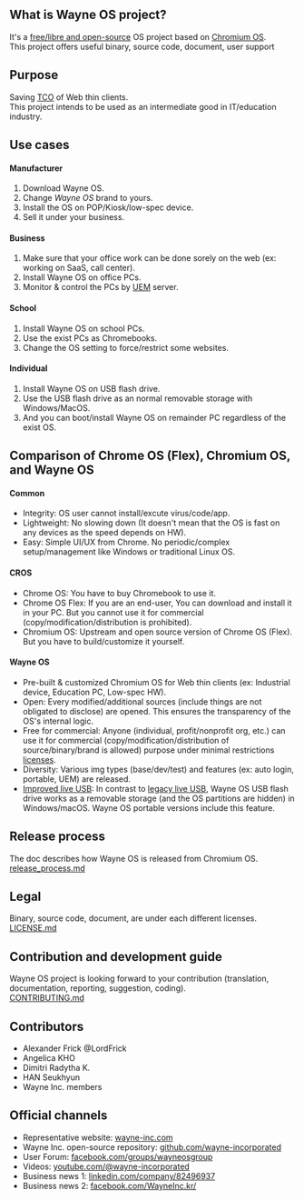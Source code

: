 [comment]: # ()
<!--- 
--->

## What is Wayne OS project?
It's a [free/libre and open-source](https://en.wikipedia.org/wiki/Free_and_open-source_software) OS project based on [Chromium OS](https://en.wikipedia.org/wiki/Chromium_OS).
<br>This project offers useful binary, source code, document, user support

## Purpose
Saving [TCO](https://en.wikipedia.org/wiki/Total_cost_of_ownership) of Web thin clients.
<br>This project intends to be used as an intermediate good in IT/education industry.

## Use cases
#### Manufacturer
1) Download Wayne OS.
2) Change *Wayne OS* brand to yours.
3) Install the OS on POP/Kiosk/low-spec device.
4) Sell it under your business.
#### Business
1) Make sure that your office work can be done sorely on the web (ex: working on SaaS, call center).
2) Install Wayne OS on office PCs.
3) Monitor & control the PCs by [UEM](https://en.wikipedia.org/wiki/Unified_endpoint_management) server.
#### School
1) Install Wayne OS on school PCs.
2) Use the exist PCs as Chromebooks.
3) Change the OS setting to force/restrict some websites.
#### Individual
1) Install Wayne OS on USB flash drive.
2) Use the USB flash drive as an normal removable storage with Windows/MacOS.
3) And you can boot/install Wayne OS on remainder PC regardless of the exist OS.

## Comparison of Chrome OS (Flex), Chromium OS, and Wayne OS
#### Common
- Integrity: OS user cannot install/excute virus/code/app.
- Lightweight: No slowing down (It doesn't mean that the OS is fast on any devices as the speed depends on HW).
- Easy: Simple UI/UX from Chrome. No periodic/complex setup/management like Windows or traditional Linux OS.
#### CROS
- Chrome OS: You have to buy Chromebook to use it.
- Chrome OS Flex: If you are an end-user, You can download and install it in your PC. But you cannot use it for commercial (copy/modification/distribution is prohibited).
- Chromium OS: Upstream and open source version of Chrome OS (Flex). But you have to build/customize it yourself.
#### Wayne OS
- Pre-built & customized Chromium OS for Web thin clients (ex: Industrial device, Education PC, Low-spec HW).
- Open: Every modified/additional sources (include things are not obligated to disclose) are opened. This ensures the transparency of the OS's internal logic.
- Free for commercial: Anyone (individual, profit/nonprofit org, etc.) can use it for commercial (copy/modification/distribution of source/binary/brand is allowed) purpose under minimal restrictions [licenses](https://github.com/wayne-incorporated/wayne-os/blob/main/LICENSE.md).
- Diversity: Various img types (base/dev/test) and features (ex: auto login, portable, UEM) are released.
- [Improved live USB](https://github.com/wayne-incorporated/improved-live-usb): In contrast to [legacy live USB](https://en.wikipedia.org/wiki/Live_USB), Wayne OS USB flash drive works as a removable storage (and the OS partitions are hidden) in Windows/macOS. Wayne OS portable versions include this feature.

## Release process
The doc describes how Wayne OS is released from Chromium OS.
<br>[release_process.md](https://github.com/wayne-incorporated/wayne-os/blob/main/docs/en/release/release_process.md)

## Legal
Binary, source code, document, are under each different licenses.
<br>[LICENSE.md](https://github.com/wayne-incorporated/wayne-os/blob/main/LICENSE.md)

## Contribution and development guide
Wayne OS project is looking forward to your contribution (translation, documentation, reporting, suggestion, coding).
<br>[CONTRIBUTING.md](https://github.com/wayne-incorporated/wayne-os/blob/main/CONTRIBUTING.md)

## Contributors
<!---
Sort in alphabet order
--->
- Alexander Frick @LordFrick
- Angelica KHO
- Dimitri Radytha K. 
- HAN Seukhyun 
- Wayne Inc. members
  
## Official channels
- Representative website: [wayne-inc.com](https://wayne-inc.com/)
- Wayne Inc. open-source repository: [github.com/wayne-incorporated](https://github.com/wayne-incorporated)
- User Forum: [facebook.com/groups/wayneosgroup](https://www.facebook.com/groups/wayneosgroup/)
- Videos: [youtube.com/@wayne-incorporated](https://www.youtube.com/@wayne-incorporated)
- Business news 1: [linkedin.com/company/82496937](https://www.linkedin.com/company/82496937)
- Business news 2: [facebook.com/WayneInc.kr/](https://www.facebook.com/WayneInc.kr/)
